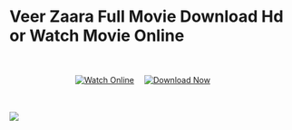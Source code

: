 # Veer Zaara Full Movie Download Hd or Watch Movie Online <br><br><center>
&ensp;&ensp;&ensp;&ensp;&ensp;&ensp;&ensp;&ensp;&ensp;&ensp;&ensp;&ensp;&ensp;&ensp;&ensp;&ensp;
[![Watch Online](https://img.shields.io/badge/Watch%20Online-🎬-blue?style=for-the-badge)](https://bit.ly/veerzara1)&ensp;&ensp;
[![Download Now](https://img.shields.io/badge/Download%20Now-⬇️-orange?style=for-the-badge)](https://bit.ly/veerzara1)


<br><br>
<a href="https://bit.ly/veerzara1" rel="nofollow">
  <img src="https://i.postimg.cc/Cxdw16pq/68747470733a2f2f62616e676c617264696172792e636f6d2f77702d636f6e74656e742f75706c6f6164732f323032342f30.gif">
</a></center>
